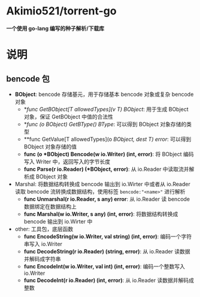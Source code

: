 # Akimio521/torrent-go
**一个使用 go-lang 编写的种子解析/下载库**

# 说明
## bencode 包
- **BObject**: bencode 存储基元，用于存储基本 bencode 对象或复杂 bencode 对象
  - **func GetBObject[T allowedTypes](v T) *BObject**: 用于生成 BObject 对象，保证 GetBObject 中值的合法性
  - **func (o *BObject) GetBType() BType**: 可以得到 BObject 对象存储的类型
  - **func GetValue[T allowedTypes](o *BObject, dest *T) error**: 可以得到BObject 对象存储的值
  - **func (o *BObject) Bencode(w io.Writer) (int, error)**: 将 BObject 编码写入 Writer 中，返回写入的字节长度
  - **func Parse(r io.Reader) (*BObject, error)**: 从 io.Reader 中读取流并解析成 BObject 对象
- Marshal: 将数据结构转换成 bencode 输出到 io.Wirter 中或者从 io.Reader 读取 bencode 流转换成数据结构，使用标签 `bencode:"<name>"` 进行解析
  - **func Unmarshal(r io.Reader, s any) error**: 从 io.Reader 读 bencode 数据绑定在数据结构上
  - **func Marshal(w io.Writer, s any) (int, error)**: 将数据结构转换成 bencode 输出到 io.Wirter 中
- other: 工具包，底层函数
  - **func EncodeString(w io.Writer, val string) (int, error)**: 编码一个字符串写入 io.Writer
  - **func DecodeString(r io.Reader) (string, error)**: 从 io.Reader 读数据并解码成字符串
  - **func EncodeInt(w io.Writer, val int) (int, error)**: 编码一个整数写入 io.Writer
  - **func DecodeInt(r io.Reader) (int, error)**: 从 io.Reader 读数据并解码成整数

